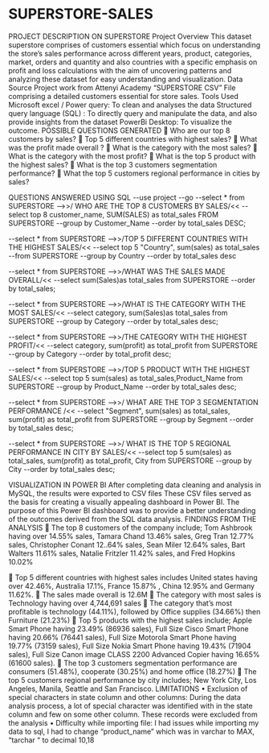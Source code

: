 # SUPERSTORE-SALES
PROJECT DESCRIPTION ON SUPERSTORE
Project Overview
This dataset superstore comprises of customers essential which focus on understanding the store’s sales performance across different years, product, categories, market, orders and quantity and also countries with a specific emphasis on profit and loss calculations with the aim of uncovering patterns and analyzing these dataset for easy understanding and visualization.
Data Source
Project work from Attenyi Academy “SUPERSTORE CSV” File comprising a detailed customers essential for store sales.
Tools Used
Microsoft excel / Power query: To clean and analyses the data
Structured query language (SQL) : To directly query and manipulate the data, and also provide insights from the dataset
PowerBi Desktop: To visualize the outcome.
POSSIBLE QUESTIONS GENERATED 
	Who are our top 8 customers by sales?
	Top 5 different countries with highest sales?
	What was the profit made overall ?
	What is the category with the most sales?
	What is the category with the most profit?
	What is the top 5 product with the highest sales?
	What is the top 3 customers segmentation performance?
	What the top 5 customers regional performance in cities by sales?

QUESTIONS ANSWERED USING SQL
--use project
--go
--select * from SUPERSTORE
-->>/ WHO ARE THE TOP 8 CUSTOMERS BY SALES/<<
--select top 8 customer_name, SUM(SALES) as total_sales FROM SUPERSTORE
--group by Customer_Name
--order by total_sales DESC;

--select * from SUPERSTORE
-->>/TOP 5 DIFFERENT COUNTRIES WITH THE HIGHEST SALES/<<
--select top 5 "Country", sum(sales) as total_sales
--from SUPERSTORE
--group by Country
--order by total_sales desc

--select * from SUPERSTORE
 -->>/WHAT WAS THE SALES MADE OVERALL/<<
--select sum(Sales)as total_sales from SUPERSTORE
--order by total_sales;

--select * from SUPERSTORE
-->>/WHAT IS THE CATEGORY WITH THE MOST SALES/<<
--select  category,  sum(Sales)as total_sales from SUPERSTORE
--group by Category 
--order by total_sales desc;

--select * from SUPERSTORE
-->>/THE CATEGORY WITH THE HIGHEST PROFIT/<<
--select category, sum(profit) as total_profit from SUPERSTORE
--group by Category
--order by total_profit desc;

--select * from SUPERSTORE
-->>/TOP 5 PRODUCT WITH THE HIGHEST SALES/<<
--select top 5 sum(sales) as total_sales,Product_Name from SUPERSTORE
--group by Product_Name
--order by total_sales desc;


--select * from SUPERSTORE
-->>/ WHAT ARE THE TOP 3 SEGMENTATION PERFORMANCE /<<
--select "Segment", sum(sales) as total_sales, sum(profit) as total_profit from SUPERSTORE
--group by Segment 
--order by total_sales desc;

--select * from SUPERSTORE
-->>/ WHAT IS THE TOP 5 REGIONAL PERFORMANCE IN CITY BY SALES/<<
--select  top 5 sum(sales) as total_sales, sum(profit) as total_profit, City from SUPERSTORE
--group by City 
--order by total_sales desc;

VISUALIZATION IN POWER BI
After completing data cleaning and analysis in MySQL, the results were exported to CSV files
These CSV files served as the basis for creating a visually appealing dashboard in Power BI.
The purpose of this Power BI dashboard was to provide a better understanding of the outcomes derived from the SQL data analysis.
FINDINGS FROM THE ANALYSIS
	The top 8 customers of the company include; Tom Ashbrook  having over 14.55% sales, Tamara Chand 13.46% sales, Greg Tran 12.77% sales, Christopher Conant 12..64% sales, Sean Miler 12.64% sales, Bart Walters 11.61% sales, Natalie Fritzler 11.42% sales, and Fred Hopkins 10.02%

	Top 5 different countries with highest sales includes United states having over 42.46%, Australia 17.1%, France 15.87% , China 12.95% and Germany 11.62%. 
	 The sales made overall is 12.6M
	The category with most sales is Technology having over 4,744,691 sales
	The category that’s most profitable is technology (44.11%), followed by Office supplies (34.66%) then Furniture (21.23%)
	Top 5 products with the highest sales include; Apple Smart Phone having 23.49% (86936 sales), Full Size Cisco Smart Phone having 20.66% (76441 sales), Full Size Motorola Smart Phone having 19.77% (73159 sales), Full Size Nokia Smart Phone having 19.43% (71904 sales), Full Size Canon image CLASS 2200 Advanced Copier having 16.65% (61600 sales).
	The top 3 customers segmentation performance are consumers (51.48%), cooperate (30.25%) and home office (18.27%)
	 The top 5 customers regional performance by city includes; New York City, Los Angeles, Manila, Seattle and San Francisco.
LIMITATIONS
•	Exclusion of special characters in state column and other columns: During the data analysis process, a lot of special character was identified with in the state column and few on some other column. These records were excluded from the analysis 
•	Difficulty while importing file: I had issues while importing my data to sql, I had to change “product_name” which was in varchar to MAX, “tarchar “ to decimal 10,18









  


